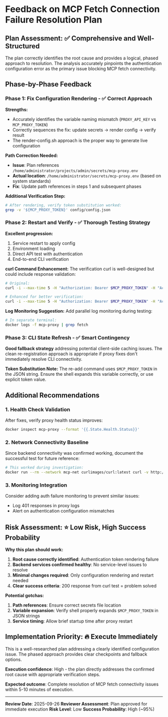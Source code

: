 # Feedback on MCP Fetch Connection Failure Resolution Plan

## Plan Assessment: ✅ Comprehensive and Well-Structured

The plan correctly identifies the root cause and provides a logical, phased approach to resolution. The analysis accurately pinpoints the authentication configuration error as the primary issue blocking MCP fetch connectivity.

## Phase-by-Phase Feedback

### Phase 1: Fix Configuration Rendering - ✅ Correct Approach

**Strengths:**
- Accurately identifies the variable naming mismatch (`PROXY_API_KEY` vs `MCP_PROXY_TOKEN`)
- Correctly sequences the fix: update secrets → render config → verify result
- The render-config.sh approach is the proper way to generate live configuration

**Path Correction Needed:**
- **Issue**: Plan references `/home/administrator/projects/admin/secrets/mcp-proxy.env`
- **Actual location**: `/home/administrator/secrets/mcp-proxy.env` (based on system standards)
- **Fix**: Update path references in steps 1 and subsequent phases

**Additional Verification Step:**
```bash
# After rendering, verify token substitution worked:
grep -v '${MCP_PROXY_TOKEN}' config/config.json
```

### Phase 2: Restart and Verify - ✅ Thorough Testing Strategy

**Excellent progression:**
1. Service restart to apply config
2. Environment loading
3. Direct API test with authentication
4. End-to-end CLI verification

**curl Command Enhancement:**
The verification curl is well-designed but could include response validation:
```bash
# Original:
curl -i --max-time 5 -H "Authorization: Bearer $MCP_PROXY_TOKEN" -H "Accept: text/event-stream" http://localhost:9090/fetch/sse

# Enhanced for better verification:
curl -i --max-time 5 -H "Authorization: Bearer $MCP_PROXY_TOKEN" -H "Accept: text/event-stream" http://localhost:9090/fetch/sse | head -n 10
```

**Log Monitoring Suggestion:**
Add parallel log monitoring during testing:
```bash
# In separate terminal:
docker logs -f mcp-proxy | grep fetch
```

### Phase 3: CLI State Refresh - ✅ Smart Contingency

**Good fallback strategy** addressing potential client-side caching issues. The clean re-registration approach is appropriate if proxy fixes don't immediately resolve CLI connectivity.

**Token Substitution Note:**
The re-add command uses `$MCP_PROXY_TOKEN` in the JSON string. Ensure the shell expands this variable correctly, or use explicit token value.

## Additional Recommendations

### 1. Health Check Validation
After fixes, verify proxy health status improves:
```bash
docker inspect mcp-proxy --format '{{.State.Health.Status}}'
```

### 2. Network Connectivity Baseline
Since backend connectivity was confirmed working, document the successful test for future reference:
```bash
# This worked during investigation:
docker run --rm --network mcp-net curlimages/curl:latest curl -v http://mcp-fetch-bridge:9072/fetch/sse
```

### 3. Monitoring Integration
Consider adding auth failure monitoring to prevent similar issues:
- Log 401 responses in proxy logs
- Alert on authentication configuration mismatches

## Risk Assessment: ⭐ Low Risk, High Success Probability

**Why this plan should work:**
1. **Root cause correctly identified**: Authentication token rendering failure
2. **Backend services confirmed healthy**: No service-level issues to resolve
3. **Minimal changes required**: Only configuration rendering and restart needed
4. **Clear success criteria**: 200 response from curl test = problem solved

**Potential gotchas:**
1. **Path references**: Ensure correct secrets file location
2. **Variable expansion**: Verify shell properly expands `$MCP_PROXY_TOKEN` in JSON strings
3. **Service timing**: Allow brief startup time after proxy restart

## Implementation Priority: 🔥 Execute Immediately

This is a well-researched plan addressing a clearly identified configuration issue. The phased approach provides clear checkpoints and fallback options.

**Execution confidence**: High - the plan directly addresses the confirmed root cause with appropriate verification steps.

**Expected outcome**: Complete resolution of MCP fetch connectivity issues within 5-10 minutes of execution.

---
**Review Date**: 2025-09-26
**Reviewer Assessment**: Plan approved for immediate execution
**Risk Level**: Low
**Success Probability**: High (~95%)